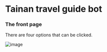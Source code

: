 # Tainan travel guide bot



### The front page
There are four options that can be clicked.

![image](https://i.imgur.com/rKityv7.jpg)
